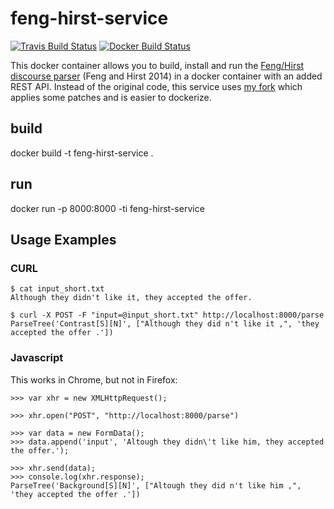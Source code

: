 # feng-hirst-service

[![Travis Build Status](https://travis-ci.org/NLPbox/feng-hirst-service.svg?branch=master)](https://travis-ci.org/NLPbox/feng-hirst-service)
[![Docker Build Status](https://img.shields.io/docker/build/nlpbox/feng-hirst-service.svg)](https://hub.docker.com/r/nlpbox/feng-hirst-service)

This docker container allows you to build, install and run the
[Feng/Hirst discourse parser](http://www.cs.toronto.edu/~weifeng/software.html)
(Feng and Hirst 2014) in a docker container with an added REST API.
Instead of the original code, this service uses [my fork](https://github.com/arne-cl/feng-hirst-rst-parser) which applies
some patches and is easier to dockerize.

## build

docker build -t feng-hirst-service .

## run

docker run -p 8000:8000 -ti feng-hirst-service

## Usage Examples

### CURL

```
$ cat input_short.txt
Although they didn't like it, they accepted the offer.

$ curl -X POST -F "input=@input_short.txt" http://localhost:8000/parse
ParseTree('Contrast[S][N]', ["Although they did n't like it ,", 'they accepted the offer .'])
```

### Javascript

This works in Chrome, but not in Firefox:

```
>>> var xhr = new XMLHttpRequest();

>>> xhr.open("POST", "http://localhost:8000/parse")

>>> var data = new FormData();
>>> data.append('input', 'Altough they didn\'t like him, they accepted the offer.');

>>> xhr.send(data);
>>> console.log(xhr.response);
ParseTree('Background[S][N]', ["Altough they did n't like him ,", 'they accepted the offer .'])
```
